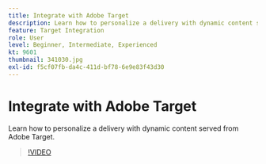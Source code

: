 ```yaml
---
title: Integrate with Adobe Target
description: Learn how to personalize a delivery with dynamic content served from Adobe Target.
feature: Target Integration
role: User
level: Beginner, Intermediate, Experienced
kt: 9601
thumbnail: 341030.jpg
exl-id: f5cf07fb-da4c-411d-bf78-6e9e83f43d30
---
```

# Integrate with Adobe Target

Learn how to personalize a delivery with dynamic content served from Adobe Target.

>[!VIDEO](https://video.tv.adobe.com/v/341030?quality=12&learn=on)
